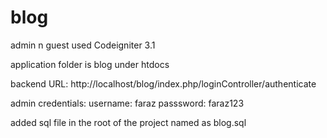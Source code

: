 # blog
admin n guest used Codeigniter 3.1

application folder is blog under htdocs

backend URL: http://localhost/blog/index.php/loginController/authenticate

admin credentials:
username: faraz
passsword: faraz123

added sql file in the root of the project named as blog.sql




